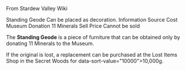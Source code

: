 From Stardew Valley Wiki

Standing Geode Can be placed as decoration. Information Source Cost Museum Donation 11 Minerals Sell Price Cannot be sold

The **Standing Geode** is a piece of furniture that can be obtained only by donating 11 Minerals to the Museum.

If the original is lost, a replacement can be purchased at the Lost Items Shop in the Secret Woods for data-sort-value="10000"&gt;10,000g.
